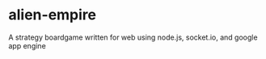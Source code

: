 # alien-empire
A strategy boardgame written for web using node.js, socket.io, and google app engine
